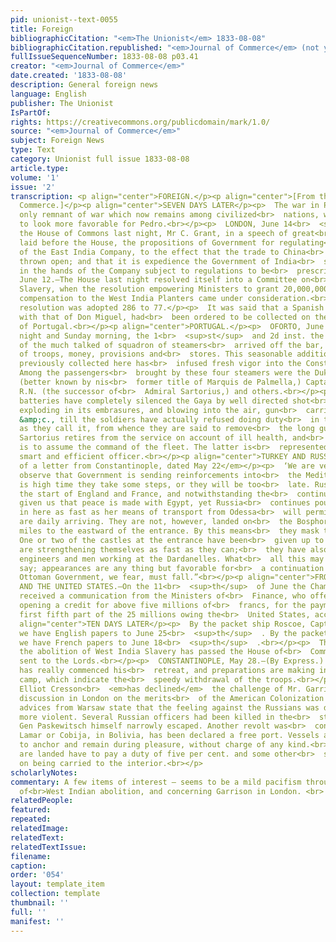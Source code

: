 ```yaml
---
pid: unionist--text-0055
title: Foreign
bibliographicCitation: "<em>The Unionist</em> 1833-08-08"
bibliographicCitation.republished: "<em>Journal of Commerce</em> (not yet researched)"
fullIssueSequenceNumber: 1833-08-08 p03.41
creator: "<em>Journal of Commerce</em>"
date.created: '1833-08-08'
description: General foreign news
language: English
publisher: The Unionist
IsPartOf: 
rights: https://creativecommons.org/publicdomain/mark/1.0/
source: "<em>Journal of Commerce</em>"
subject: Foreign News
type: Text
category: Unionist full issue 1833-08-08
article.type: 
volume: '1'
issue: '2'
transcription: <p align="center">FOREIGN.</p><p align="center">[From the Journal of
  Commerce.]</p><p align="center">SEVEN DAYS LATER</p><p>  The war in Portugal, the
  only remnant of war which now remains among civilized<br>  nations, was getting
  to look more favorable for Pedro.<br></p><p>  LONDON, June 14<br>  <sup>th</sup>  .—In
  the House of Commons last night, Mr C. Grant, in a speech of great<br>  length,
  laid before the House, the propositions of Government for regulating<br>  the affairs
  of the East India Company, to the effect that the trade to China<br>  should be
  thrown open; and that it is expedience the Government of India<br>  should remain
  in the hands of the Company subject to regulations to be<br>  prescribed by Parliament.<br></p><p>  LONDON,
  June 12.—The House last night resolved itself into a Committee on<br>  Colonial
  Slavery, when the resolution empowering Ministers to grant 20,000,000<br>  <em>l.</em>  as
  compensation to the West India Planters came under consideration.<br></p><p>The
  resolution was adopted 286 to 77.</p><p>  It was said that a Spanish army, to cooperate
  with that of Don Miguel, had<br>  been ordered to be collected on the frontiers
  of Portugal.<br></p><p align="center">PORTUGAL.</p><p>  OFORTO, June 4.—On Saturday
  night and Sunday morning, the 1<br>  <sup>st</sup>  and 2d inst. the first division
  of the much talked of squadron of steamers<br>  arrived off the bar, with reinforcements
  of troops, money, provisions and<br>  stores. This seasonable addition to the forces
  previously collected here has<br>  infused fresh vigor into the Constitutional party.
  Among the passengers<br>  brought by these four steamers were the Duke of Fayal
  (better known by nis<br>  former title of Marquis de Palmella,) Captain Napier,
  R.N. (the successor of<br>  Admiral Sartorius,) and others.<br></p><p>  The Pedroite
  batteries have completely silenced the Gaya by well directed shot<br>  and shells,
  exploding in its embrasures, and blowing into the air, gun<br>  carriages, bodies,
  &amp;c., till the soldiers have actually refused doing duty<br>  in this slaughterhouse,
  as they call it, from whence they are said to remove<br>  the long guns.<br></p><p>  Admiral
  Sartorius retires from the service on account of ill health, and<br>  Captain Napier
  is to assume the command of the fleet. The latter is<br>  represented to be a very
  smart and efficient officer.<br></p><p align="center">TURKEY AND RUSSIA.</p><p><em>Extract
  of a letter from Constantinople, dated May 22</em></p><p>  ‘We are very glad to
  observe that Government is sending reinforcements into<br>  the Mediterranean. It
  is high time they take some steps, or they will be too<br>  late. Russia has got
  the start of England and France, and notwithstanding the<br>  continued assurances
  given us that peace is made with Egypt, yet Russia<br>  continues pouring troops
  in here as fast as her means of transport from Odessa<br>  will permit; fresh troops
  are daily arriving. They are not, however, landed on<br>  the Bosphorus, but a few
  miles to the eastward of the entrance. By this means<br>  they mask their numbers.
  One or two of the castles at the entrance have been<br>  given up to them, and they
  are strengthening themselves as fast as they can;<br>  they have also a number of
  engineers and men working at the Dardanelles. What<br>  all this may end in we cannot
  say; appearances are any thing but favorable for<br>  a continuation of peace. The
  Ottoman Government, we fear, must fall.”<br></p><p align="center">FROM FRANCE.</p><p>  FRANCE
  AND THE UNITED STATES.—On the 11<br>  <sup>th</sup>  of June the Chamber of Deputies
  received a communication from the Ministers of<br>  Finance, who offered a bill
  opening a credit for above five millions of<br>  francs, for the payment of the
  first fifth part of the 25 millions owing the<br>  United States, according to treaty.<br></p><p
  align="center">TEN DAYS LATER</p><p>  By the packet ship Roscoe, Captain Rogers,
  we have English papers to June 25<br>  <sup>th</sup>  . By the packet ship Rhone,
  we have French papers to June 18<br>  <sup>th</sup>  .<br></p><p>  The bill for
  the abolition of West India Slavery has passed the House of<br>  Commons and been
  sent to the Lords.<br></p><p>  CONSTANTINOPLE, May 28.—(By Express.) Ibrahim Pacha
  has really commenced his<br>  retreat, and preparations are making in the Russian
  camp, which indicate the<br>  speedy withdrawal of the troops.<br></p><p>  ENGLAND.—Mr
  Elliot Cresson<br>  <em>has declined</em>  the challenge of Mr. Garrison to a public
  discussion in London on the merits<br>  of the American Colonization society.<br></p><p>  The
  advices from Warsaw state that the feeling against the Russians was daily<br>  becoming
  more violent. Several Russian officers had been killed in the<br>  streets, and
  Gen Paskewitsch himself narrowly escaped. Another revolt was<br>  contemplated.<br></p><p>  Port
  Lamar or Cobija, in Bolivia, has been declared a free port. Vessels are<br>  permitted
  to anchor and remain during pleasure, without charge of any kind.<br>  Goods which
  are landed have to pay a duty of five per cent. and some other<br>  small rates
  on being carried to the interior.<br></p>
scholarlyNotes: 
commentary: A few items of interest – seems to be a mild pacifism through here; notices
  of<br>West Indian abolition, and concerning Garrison in London. <br>
relatedPeople: 
featured: 
repeated: 
relatedImage: 
relatedText: 
relatedTextIssue: 
filename: 
caption: 
order: '054'
layout: template_item
collection: template
thumbnail: ''
full: ''
manifest: ''
---
```

